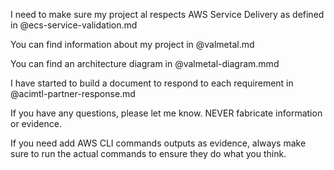 I need to make sure my project  al respects AWS Service Delivery as defined in @ecs-service-validation.md 

You can find information about my project in @valmetal.md 

You can find an architecture diagram in @valmetal-diagram.mmd 

I have started to build a document to respond to each requirement in @acimtl-partner-response.md 

If you have any questions, please let me know. NEVER fabricate information or evidence. 

If you need add AWS CLI commands outputs as evidence, always make sure to run the actual commands to ensure they do what you think.